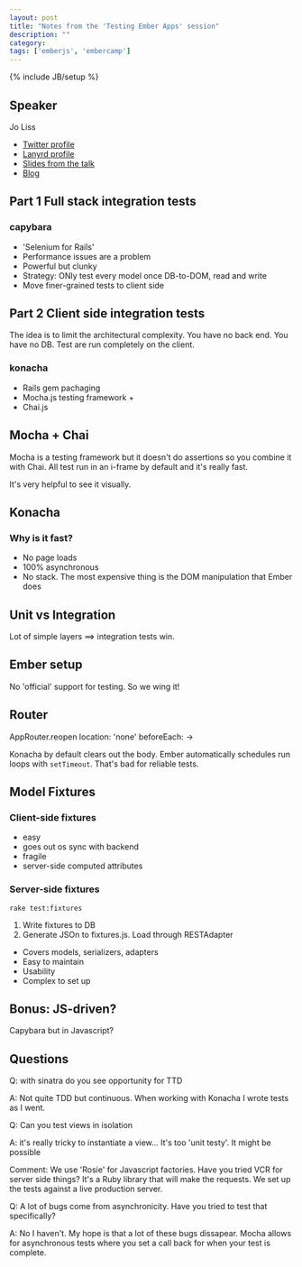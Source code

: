```yaml
---
layout: post
title: "Notes from the 'Testing Ember Apps' session"
description: ""
category: 
tags: ['emberjs', 'embercamp']
---
```

{% include JB/setup %}

## Speaker

Jo Liss

* [Twitter profile](https://twitter.com/jo_liss)
* [Lanyrd profile](http://lanyrd.com/profile/jo_liss/)
* [Slides from the talk](http://www.slideshare.net/jo_liss/testing-ember-apps)
* [Blog](solitr.com/blog)

## Part 1 Full stack integration tests

### capybara

* 'Selenium for Rails'
* Performance issues are a problem
* Powerful but clunky
* Strategy: ONly test every model once DB-to-DOM, read and write
* Move finer-grained tests to client side

## Part 2 Client side integration tests

The idea is to limit the architectural complexity. You have no back end. You
have no DB. Test are run completely on the client.

### konacha

* Rails gem pachaging
* Mocha.js testing framework +
* Chai.js

## Mocha + Chai

Mocha is a testing framework but it doesn't do assertions so you combine it with Chai. All test run in an i-frame by default and it's really fast.

It's very helpful to see it visually.

## Konacha

### Why is it fast?

* No page loads 
* 100% asynchronous
* No stack. The most expensive thing is the DOM manipulation that Ember does

## Unit vs Integration

Lot of simple layers ==> integration tests win.

## Ember setup

No 'official' support for testing. So we wing it!

## Router

AppRouter.reopen
  location: 'none'
beforeEach: -> 

Konacha by default clears out the body. Ember automatically schedules run loops
with `setTimeout`. That's bad for reliable tests.

## Model Fixtures

### Client-side fixtures

* easy
* goes out os sync with backend
* fragile
* server-side computed attributes

### Server-side fixtures

`rake test:fixtures`

1. Write fixtures to DB
2. Generate JSOn to fixtures.js. Load through RESTAdapter

* Covers models, serializers, adapters
* Easy to maintain
* Usability
* Complex to set up

## Bonus: JS-driven?

Capybara but in Javascript?

## Questions

Q: with sinatra do you see opportunity for TTD

A: Not quite TDD but continuous. When working with Konacha I wrote tests as I
went.

Q: Can you test views in isolation

A: it's really tricky to instantiate a view... It's too 'unit testy'. It might
be possible

Comment: We use 'Rosie' for Javascript factories. Have you tried VCR for server side
things? It's a Ruby library that will make the requests. We set up the tests
against a live production server.

Q: A lot of bugs come from asynchronicity. Have you tried to test that
specifically?

A: No I haven't. My hope is that a lot of these bugs dissapear. Mocha allows for
asynchronous tests where you set a call back for when your test is complete.
